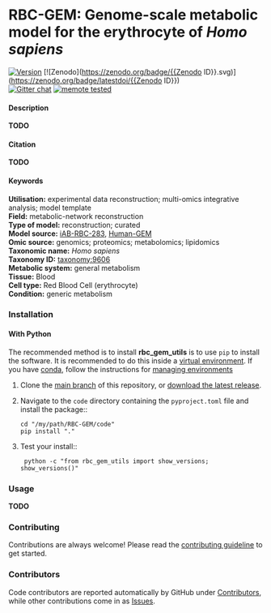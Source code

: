 # RBC-GEM: Genome-scale metabolic model for the erythrocyte of _Homo sapiens_

[![Version](https://badge.fury.io/gh/z-haiman%2FRBC-GEM.svg)](https://badge.fury.io/gh/z-haiman%2FRBC-GEM)
[![Zenodo](https://zenodo.org/badge/{{Zenodo ID}}.svg)](https://zenodo.org/badge/latestdoi/{{Zenodo ID}})  
[![Gitter chat](https://badges.gitter.im/z-haiman/RBC-GEM.svg)](https://gitter.im/z-haiman/RBC-GEM)
[![memote tested](https://img.shields.io/badge/memote-tested-blue.svg?style=plastic)](https://z-haiman.github.io/RBC-GEM)

#### Description

**TODO**

#### Citation

**TODO**

#### Keywords

**Utilisation:** experimental data reconstruction; multi-omics integrative analysis; model template         
**Field:** metabolic-network reconstruction     
**Type of model:** reconstruction; curated      
**Model source:** [iAB-RBC-283](https://doi.org/10.1186/1752-0509-5-110),   [Human-GEM](https://doi.org/10.5281/zenodo.10303455)        
**Omic source:** genomics; proteomics; metabolomics; lipidomics     
**Taxonomic name:** _Homo sapiens_      
**Taxonomy ID:** [taxonomy:9606](https://identifiers.org/taxonomy:9606)     
**Metabolic system:** general metabolism        
**Tissue:** Blood       
**Cell type:**  Red Blood Cell (erythrocyte)        
**Condition:** generic metabolism       

### Installation
#### With Python

The recommended method is to install **rbc_gem_utils** is to use ``pip`` to
install the software. It is recommended to do this inside a [virtual environment](http://docs.python-guide.org/en/latest/dev/virtualenvs/). If you have [conda](https://docs.conda.io/en/latest/), follow the instructions for [managing environments](https://conda.io/projects/conda/en/latest/user-guide/tasks/manage-environments.html)

1.  Clone the [main branch](https://github.com/z-haiman/RBC-GEM/tree/main) of this repository, or [download the latest release](https://github.com/z-haiman/RBC-GEM/releases/latest).
2.  Navigate to the `code` directory containing the `pyproject.toml` file and install the package::

        cd "/my/path/RBC-GEM/code"
        pip install "."

3. Test your install::

        python -c "from rbc_gem_utils import show_versions; show_versions()"


### Usage

**TODO**

### Contributing

Contributions are always welcome! Please read the [contributing guideline](.github/CONTRIBUTING.md) to get started.


### Contributors

Code contributors are reported automatically by GitHub under [Contributors](https://github.com/z-haiman/RBC-GEM/graphs/contributors), while other contributions come in as [Issues](https://github.com/z-haiman/RBC-GEM/issues).





